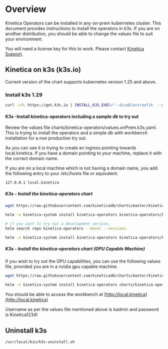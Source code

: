 
# Overview

Kinetica Operators can be installed in any on-prem kubernetes cluster. This document provides instructions to install the operators in k3s. If you are on another distribution, you should be able to change the values file to suit your environment.

You will need a license key for this to work. Please contact [Kinetica Support](mailto:support@kinetica.com).

## Kinetica on k3s (k3s.io)

Current version of the chart supports kubernetes version 1.25 and above.

### Install k3s 1.29

```bash
curl -sfL https://get.k3s.io | INSTALL_K3S_EXEC="--disable=traefik  --node-name kinetica-master --token 12345" K3S_KUBECONFIG_OUTPUT=~/.kube/config_k3s K3S_KUBECONFIG_MODE=644 INSTALL_K3S_VERSION=v1.29.1+k3s2 sh -
```


#### K3s -Install kinetica-operators including a sample db to try out

Review the values file charts/kinetica-operators/values.onPrem.k3s.yaml. This is trying to install the operators and a simple db with workbench installation for a non production try out.

As you can see it is trying to create an ingress pointing towards local.kinetica. If you have a domain pointing to your machine, replace it with the correct domain name.

If you are on a local machine which is not having a domain name, you add the following entry to your /etc/hosts file or equivalent.

```text
127.0.0.1 local.kinetica
```

##### K3s - Install the kinetica-operators chart



```bash
wget https://raw.githubusercontent.com/kineticadb/charts/master/kinetica-operators/values.onPrem.k3s.yaml

helm -n kinetica-system install kinetica-operators kinetica-operators/kinetica-operators --create-namespace --values values.onPrem.k3s.yaml --set db.gpudbCluster.license="your_license_key" --set dbAdminUser.password="your_password"

# if you want to try out a development version,
helm search repo kinetica-operators --devel --versions

helm -n kinetica-system install kinetica-operators kinetica-operators/kinetica-operators --create-namespace --values values.onPrem.k3s.yaml --set db.gpudbCluster.license="your_license_key" --set dbAdminUser.password="your_password" --devel --version 7.2.0-2.rc-2

```

##### K3s - Install the kinetica-operators chart (GPU Capable Machine)

If you wish to try out the GPU capabilities, you can use the following values file, provided you are in a nvidia gpu capable machine.

```bash
wget https://raw.githubusercontent.com/kineticadb/charts/master/kinetica-operators/values.onPrem.k3s.gpu.yaml

helm -n kinetica-system install kinetica-operators charts/kinetica-operators/ --create-namespace --values values.onPrem.k3s.gpu.yaml --set db.gpudbCluster.license="your_license_key" --set dbAdminUser.password="your_password"
```

You should be able to access the workbench at [http://local.kinetica](http://local.kinetica)

Username as per the values file mentioned above is kadmin and password is Kinetica1234!

## Uninstall k3s

```bash
/usr/local/bin/k3s-uninstall.sh
```
